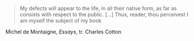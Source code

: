 > My defects will appear to the life, in all their native form, as far as consists with respect to the public. […] Thus, reader, thou perceivest I am myself the subject of my book

Michel de Montaigne, *Essays*, tr. Charles Cotton
